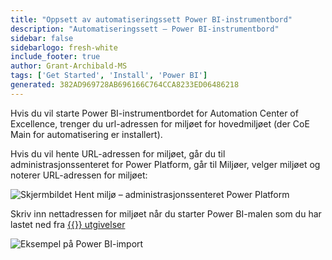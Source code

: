 ```yaml
---
title: "Oppsett av automatiseringssett Power BI-instrumentbord"
description: "Automatiseringssett – Power BI-instrumentbord"
sidebar: false
sidebarlogo: fresh-white
include_footer: true
author: Grant-Archibald-MS
tags: ['Get Started', 'Install', 'Power BI']
generated: 382AD969728AB696166C764CCA8233ED06486218
---
```


Hvis du vil starte Power BI-instrumentbordet for Automation Center of Excellence, trenger du url-adressen for miljøet for hovedmiljøet (der CoE Main for automatisering er installert).

Hvis du vil hente URL-adressen for miljøet, går du til administrasjonssenteret for Power Platform, går til Miljøer, velger miljøet og noterer URL-adressen for miljøet:

![Skjermbildet Hent miljø – administrasjonssenteret Power Platform](/images/get-environment.png)

Skriv inn nettadressen for miljøet når du starter Power BI-malen som du har lastet ned fra [{{<product-name>}} utgivelser](https://github.com/microsoft/powercat-automation-kit/releases)

![Eksempel på Power BI-import](/images/power-bi-import.png)
